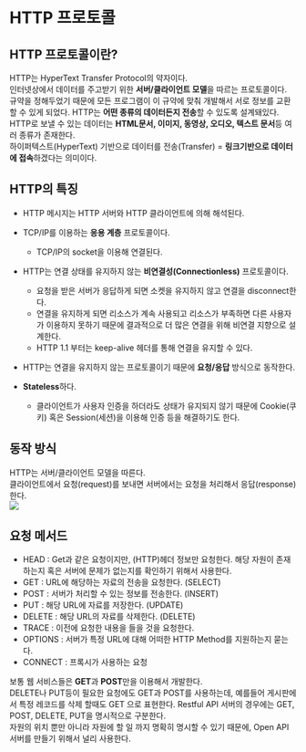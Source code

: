 # HTTP 프로토콜
## HTTP 프로토콜이란?
HTTP는 HyperText Transfer Protocol의 약자이다.  
인터넷상에서 데이터를 주고받기 위한 **서버/클라이언트 모델**을 따르는 프로토콜이다.  
규약을 정해두었기 때문에 모든 프로그램이 이 규약에 맞춰 개발해서 서로 정보를 교환할 수 있게 되었다.
HTTP는 **어떤 종류의 데이터든지 전송**할 수 있도록 설계돼있다.  
HTTP로 보낼 수 있는 데이터는 **HTML문서, 이미지, 동영상, 오디오, 텍스트 문서**등 여러 종류가 존재한다.  
하이퍼텍스트(HyperText) 기반으로 데이터를 전송(Transfer) = **링크기반으로 데이터에 접속**하겠다는 의미이다.
## HTTP의 특징
- HTTP 메시지는 HTTP 서버와 HTTP 클라이언트에 의해 해석된다.

- TCP/IP를 이용하는 **응용 계층** 프로토콜이다.
    - TCP/IP의 socket을 이용해 연결된다.
- HTTP는 연결 상태를 유지하지 않는 **비연결성(Connectionless)** 프로토콜이다.
    - 요청을 받은 서버가 응답하게 되면 소켓을 유지하지 않고 연결을 disconnect한다.
    - 연결을 유지하게 되면 리소스가 계속 사용되고 리소스가 부족하면 다른 사용자가 이용하지 못하기 때문에 결과적으로 더 많은 연결을 위해 비연결 지향으로 설계한다.
    - HTTP 1.1 부터는 keep-alive 헤더를 통해 연결을 유지할 수 있다.
- HTTP는 연결을 유지하지 않는 프로토콜이기 때문에 **요청/응답** 방식으로 동작한다.
- **Stateless**하다.
    - 클라이언트가 사용자 인증을 하더라도 상태가 유지되지 않기 때문에 Cookie(쿠키) 혹은 Session(세션)을 이용해 인증 등을 해결하기도 한다.
## 동작 방식
HTTP는 서버/클라이언트 모델을 따른다.  
클라이언트에서 요청(request)를 보내면 서버에서는 요청을 처리해서 응답(response)한다.  
![](https://media.vlpt.us/post-images/surim014/e0aa5520-2d59-11ea-86da-fb3b00230640/image.png)
## 요청 메서드
- HEAD : Get과 같은 요청이지만, (HTTP)헤더 정보만 요청한다. 해당 자원이 존재하는지 혹은 서버에 문제가 없는지를 확인하기 위해서 사용한다.
- GET : URL에 해당하는 자료의 전송을 요청한다. (SELECT)
- POST : 서버가 처리할 수 있는 정보를 전송한다. (INSERT)
- PUT : 해당 URL에 자료를 저장한다. (UPDATE)
- DELETE : 해당 URL의 자료를 삭제한다. (DELETE)
- TRACE : 이전에 요청한 내용을 들을 것을 요청한다.
- OPTIONS : 서버가 특정 URL에 대해 어떠한 HTTP Method를 지원하는지 묻는다.
- CONNECT : 프록시가 사용하는 요청

보통 웹 서비스들은 **GET**과 **POST**만을 이용해서 개발한다.  
DELETE나 PUT등이 필요한 요청에도 GET과 POST를 사용하는데, 예를들어 게시판에서 특정 레코드를 삭제 할때도 GET 으로 표현한다.
Restful API 서버의 경우에는 GET, POST, DELETE, PUT을 명시적으로 구분한다.  
자원의 위치 뿐만 아니라 자원에 할 일 까지 명확히 명시할 수 있기 때문에, Open API 서버를 만들기 위해서 널리 사용한다.